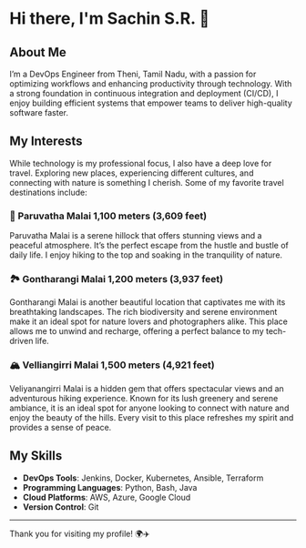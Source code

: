 # Hi there, I'm Sachin S.R. 👋

## About Me
I’m a DevOps Engineer from Theni, Tamil Nadu, with a passion for optimizing workflows and enhancing productivity through technology. With a strong foundation in continuous integration and deployment (CI/CD), I enjoy building efficient systems that empower teams to deliver high-quality software faster.

## My Interests
While technology is my professional focus, I also have a deep love for travel. Exploring new places, experiencing different cultures, and connecting with nature is something I cherish. Some of my favorite travel destinations include:

### 🌄 Paruvatha Malai            1,100 meters (3,609 feet)
Paruvatha Malai is a serene hillock that offers stunning views and a peaceful atmosphere. It’s the perfect escape from the hustle and bustle of daily life. I enjoy hiking to the top and soaking in the tranquility of nature.

### 🏞️ Gontharangi Malai          1,200 meters (3,937 feet)
Gontharangi Malai is another beautiful location that captivates me with its breathtaking landscapes. The rich biodiversity and serene environment make it an ideal spot for nature lovers and photographers alike. This place allows me to unwind and recharge, offering a perfect balance to my tech-driven life.

### 🏔️ Velliangirri Malai         1,500 meters (4,921 feet) 
Veliyanangirri Malai is a hidden gem that offers spectacular views and an adventurous hiking experience. Known for its lush greenery and serene ambiance, it is an ideal spot for anyone looking to connect with nature and enjoy the beauty of the hills. Every visit to this place refreshes my spirit and provides a sense of peace.



## My Skills
- **DevOps Tools**: Jenkins, Docker, Kubernetes, Ansible, Terraform
- **Programming Languages**: Python, Bash, Java
- **Cloud Platforms**: AWS, Azure, Google Cloud
- **Version Control**: Git


---

Thank you for visiting my profile! 🌍✈️
